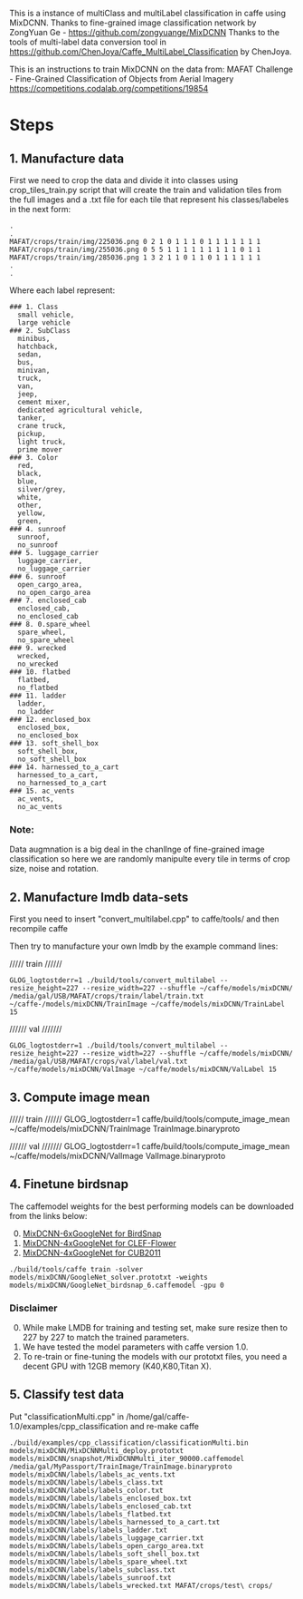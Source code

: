 This is a instance of multiClass and multiLabel classification in caffe using MixDCNN.
Thanks to fine-grained image classification network by ZongYuan Ge - https://github.com/zongyuange/MixDCNN
Thanks to the tools of multi-label data conversion tool in https://github.com/ChenJoya/Caffe_MultiLabel_Classification by ChenJoya.

This is an instructions to train MixDCNN on the data from:
MAFAT Challenge - Fine-Grained Classification of Objects from Aerial Imagery
https://competitions.codalab.org/competitions/19854

# Steps

## 1. Manufacture data

First we need to crop the data and divide it into classes using crop_tiles_train.py script that will create the train and validation tiles from the full images and a .txt file for each tile that represent his classes/labeles in the next form:

```
.
.
MAFAT/crops/train/img/225036.png 0 2 1 0 1 1 1 0 1 1 1 1 1 1 1
MAFAT/crops/train/img/255036.png 0 5 5 1 1 1 1 1 1 1 1 1 0 1 1
MAFAT/crops/train/img/285036.png 1 3 2 1 1 0 1 1 0 1 1 1 1 1 1
.
.
```

Where each label represent:

```
### 1. Class 
  small vehicle,
  large vehicle
### 2. SubClass 
  minibus,
  hatchback,
  sedan,
  bus,
  minivan,
  truck,
  van,
  jeep,
  cement mixer,
  dedicated agricultural vehicle,
  tanker,
  crane truck,
  pickup,
  light truck,
  prime mover
### 3. Color
  red,
  black,
  blue,
  silver/grey,
  white,
  other,
  yellow,
  green,
### 4. sunroof
  sunroof,
  no_sunroof
### 5. luggage_carrier
  luggage_carrier,
  no_luggage_carrier
### 6. sunroof
  open_cargo_area,
  no_open_cargo_area
### 7. enclosed_cab
  enclosed_cab,
  no_enclosed_cab
### 8. 0.spare_wheel
  spare_wheel,
  no_spare_wheel
### 9. wrecked
  wrecked,
  no_wrecked
### 10. flatbed 
  flatbed,
  no_flatbed
### 11. ladder
  ladder,
  no_ladder
### 12. enclosed_box
  enclosed_box,
  no_enclosed_box
### 13. soft_shell_box 
  soft_shell_box,
  no_soft_shell_box
### 14. harnessed_to_a_cart 
  harnessed_to_a_cart,
  no_harnessed_to_a_cart
### 15. ac_vents
  ac_vents,
  no_ac_vents
```

### Note:
Data augmnation is a big  deal in the chanllnge of fine-grained image classification so here we are randomly manipulte every tile in terms of crop size, noise and rotation.

## 2. Manufacture lmdb data-sets

First you need to insert "convert_multilabel.cpp" to caffe/tools/ and then recompile caffe 

Then try to manufacture your own lmdb by the example command lines:

///// train //////
```
GLOG_logtostderr=1 ./build/tools/convert_multilabel --resize_height=227 --resize_width=227 --shuffle ~/caffe/models/mixDCNN/ /media/gal/USB/MAFAT/crops/train/label/train.txt ~/caffe-/models/mixDCNN/TrainImage ~/caffe/models/mixDCNN/TrainLabel 15
```

////// val ///////
```
GLOG_logtostderr=1 ./build/tools/convert_multilabel --resize_height=227 --resize_width=227 --shuffle ~/caffe/models/mixDCNN/ /media/gal/USB/MAFAT/crops/val/label/val.txt ~/caffe/models/mixDCNN/ValImage ~/caffe/models/mixDCNN/ValLabel 15
```

## 3. Compute image mean

///// train //////
GLOG_logtostderr=1 caffe/build/tools/compute_image_mean ~/caffe/models/mixDCNN/TrainImage TrainImage.binaryproto

////// val ///////
GLOG_logtostderr=1 caffe/build/tools/compute_image_mean ~/caffe/models/mixDCNN/ValImage ValImage.binaryproto

## 4. Finetune birdsnap

The caffemodel weights for the best performing models can be downloaded from the links below:

0. [MixDCNN-6xGoogleNet for BirdSnap](https://cloudstor.aarnet.edu.au/plus/index.php/s/GBU2lheAlUY8bCm/download)
0. [MixDCNN-4xGoogleNet for CLEF-Flower](https://cloudstor.aarnet.edu.au/plus/index.php/s/uVftj1Xg12h0AgY/download)
0. [MixDCNN-4xGoogleNet for CUB2011](https://cloudstor.aarnet.edu.au/plus/index.php/s/zuSOuC7ZiZy3yTn/download)

```
./build/tools/caffe train -solver models/mixDCNN/GoogleNet_solver.prototxt -weights models/mixDCNN/GoogleNet_birdsnap_6.caffemodel -gpu 0
```

### Disclaimer 
0. While make LMDB for training and testing set, make sure resize then to 227 by 227 to match the trained parameters.
0. We have tested the model parameters with caffe version 1.0.
0. To re-train or fine-tuning the models with our prototxt files, you need a decent GPU with 12GB memory (K40,K80,Titan X).

## 5. Classify test data
Put "classificationMulti.cpp" in /home/gal/caffe-1.0/examples/cpp_classification and re-make caffe

```
./build/examples/cpp_classification/classificationMulti.bin models/mixDCNN/MixDCNNMulti_deploy.prototxt models/mixDCNN/snapshot/MixDCNNMulti_iter_90000.caffemodel /media/gal/MyPassport/TrainImage/TrainImage.binaryproto models/mixDCNN/labels/labels_ac_vents.txt models/mixDCNN/labels/labels_class.txt models/mixDCNN/labels/labels_color.txt models/mixDCNN/labels/labels_enclosed_box.txt models/mixDCNN/labels/labels_enclosed_cab.txt models/mixDCNN/labels/labels_flatbed.txt models/mixDCNN/labels/labels_harnessed_to_a_cart.txt models/mixDCNN/labels/labels_ladder.txt models/mixDCNN/labels/labels_luggage_carrier.txt models/mixDCNN/labels/labels_open_cargo_area.txt models/mixDCNN/labels/labels_soft_shell_box.txt models/mixDCNN/labels/labels_spare_wheel.txt models/mixDCNN/labels/labels_subclass.txt models/mixDCNN/labels/labels_sunroof.txt models/mixDCNN/labels/labels_wrecked.txt MAFAT/crops/test\ crops/
```
